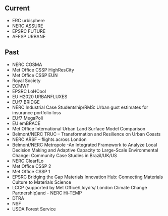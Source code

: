 ## Current

- ERC urbisphere
- NERC ASSURE
- EPSRC FUTURE
- AFESP URBANE


## Past

- NERC COSMA
- Met Office CSSP HighResCity
- Met Office CSSP EUN
- Royal Society
- ECMWF
- EPSRC LoHCool
- EU H2020 URBANFLUXES
- EUf7 BRIDGE
- NERC Industrial Case Studentship/RMS:  Urban gust estimates for insurance portfolio loss
- EUf7 MegaPoli
- EU emBRACE
- Met Office International Urban Land Surface Model Comparison
- Belmont/NERC TRUC – Transformation and Resilience on Urban Coasts
- NERC ARSF – flights across London
- Belmont/NERC Metropole -An Integrated Framework to Analyze Local Decision Making and Adaptive Capacity to Large-Scale Environmental Change: Community Case Studies in Brazil/UK/US
- NERC ClearfLo
- Met Office CSSP 2
- Met Office CSSP 1
- EPSRC Bridging the Gap Materials Innovation Hub: Connecting Materials Culture to Materials Science
- LCCP (supported by Met Office/Lloyd's/ London Climate Change Partnership)and - NERC Hi-TEMP
- DTRA
- NSF
- USDA Forest Service
